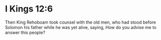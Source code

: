 # I Kings 12:6

Then King Rehoboam took counsel with the old men, who had stood before Solomon his father while he was yet alive, saying, How do you advise me to answer this people?

